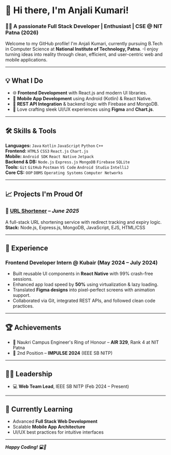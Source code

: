 # 👋 Hi there, I'm Anjali Kumari!

### 🧑‍💻 A passionate Full Stack Developer | Enthusiast | CSE @ NIT Patna (2026)

Welcome to my GitHub profile! I'm Anjali Kumari, currently pursuing B.Tech in Computer Science at **National Institute of Technology, Patna**. 
-I enjoy turning ideas into reality through clean, efficient, and user-centric web and mobile applications.

---

## 💡 What I Do

- 🌐 **Frontend Development** with React.js and modern UI libraries.
- 📱 **Mobile App Development** using Android (Kotlin) & React Native.
- 🔗 **REST API Integration** & backend logic with Firebase and MongoDB.
- 🎨 Love crafting sleek UI/UX experiences using **Figma** and **Chart.js**.

---

## 🛠️ Skills & Tools

**Languages:** `Java` `Kotlin` `JavaScript` `Python` `C++`  
**Frontend:** `HTML5` `CSS3` `React.js` `Chart.js`  
**Mobile:** `Android SDK` `React Native` `Jetpack`  
**Backend & DB:** `Node.js` `Express.js` `MongoDB` `Firebase` `SQLite`  
**Tools:** `Git` `GitHub` `Postman` `VS Code` `Android Studio` `IntelliJ`  
**Core CS:** `OOP` `DBMS` `Operating Systems` `Computer Networks`

---

## 📈 Projects I'm Proud Of

### 🔗 [URL Shortener](https://github.com/anjalikumari2207/URL-Shortener) – *June 2025*
A full-stack URL shortening service with redirect tracking and expiry logic.  
**Stack:** Node.js, Express.js, MongoDB, JavaScript, EJS, HTML/CSS


---

## 💼 Experience

### Frontend Developer Intern @ Kubair (May 2024 – July 2024)
- Built reusable UI components in **React Native** with 99% crash-free sessions.
- Enhanced app load speed by **50%** using virtualization & lazy loading.
- Translated **Figma designs** into pixel-perfect screens with animation support.
- Collaborated via Git, integrated REST APIs, and followed clean code practices.

---

## 🏆 Achievements

- 🏅 Naukri Campus Engineer's Ring of Honour – **AIR 329**, Rank 4 at NIT Patna
- 🥈 2nd Position – **IMPULSE 2024** (IEEE SB NITP)

---

## 👩‍💼 Leadership

- 💻 **Web Team Lead**, IEEE SB NITP (Feb 2024 – Present)

---

## 🌱 Currently Learning

- Advanced **Full Stack Web Development**
- Scalable **Mobile App Architecture**
- UI/UX best practices for intuitive interfaces

---

_**Happy Coding! 💻🚀**_
